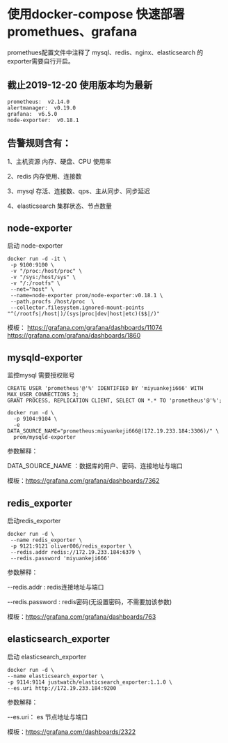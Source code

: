 # 使用docker-compose 快速部署 promethues、grafana

promethues配置文件中注释了 mysql、redis、nginx、elasticsearch 的exporter需要自行开启。 

## 截止2019-12-20 使用版本均为最新

```
prometheus:  v2.14.0
alertmanager:  v0.19.0
grafana:  v6.5.0
node-exporter:  v0.18.1
```

## 告警规则含有：
1、主机资源 内存、硬盘、CPU 使用率

2、redis 内存使用、连接数

3、mysql 存活、连接数、qps、主从同步、同步延迟

4、elasticsearch 集群状态、节点数量

## node-exporter
启动 node-exporter
```
docker run -d -it \
 -p 9100:9100 \
 -v "/proc:/host/proc" \
 -v "/sys:/host/sys" \
 -v "/:/rootfs" \
 --net="host" \
 --name=node-exporter prom/node-exporter:v0.18.1 \
 --path.procfs /host/proc  \
 --collector.filesystem.ignored-mount-points "^(/rootfs|/host|)/(sys|proc|dev|host|etc)($$|/)"
```
模板：
https://grafana.com/grafana/dashboards/11074
https://grafana.com/grafana/dashboards/1860

## mysqld-exporter
监控mysql 需要授权账号
```
CREATE USER 'prometheus'@'%' IDENTIFIED BY 'miyuankeji666' WITH MAX_USER_CONNECTIONS 3;
GRANT PROCESS, REPLICATION CLIENT, SELECT ON *.* TO 'prometheus'@'%';

docker run -d \
  -p 9104:9104 \
  -e DATA_SOURCE_NAME="prometheus:miyuankeji666@(172.19.233.184:3306)/" \
  prom/mysqld-exporter
```
参数解释：

DATA_SOURCE_NAME ：数据库的用户、密码、连接地址与端口

模板：https://grafana.com/grafana/dashboards/7362

## redis_exporter
启动redis_exporter
```
docker run -d \
 --name redis_exporter \
 -p 9121:9121 oliver006/redis_exporter \
 --redis.addr redis://172.19.233.184:6379 \
 --redis.password 'miyuankeji666'
```
参数解释：

--redis.addr :  redis连接地址与端口

--redis.password :  redis密码(无设置密码，不需要加该参数)

模板：https://grafana.com/grafana/dashboards/763

## elasticsearch_exporter
启动 elasticsearch_exporter
```
docker run -d \
--name elasticsearch_exporter \
-p 9114:9114 justwatch/elasticsearch_exporter:1.1.0 \
--es.uri http://172.19.233.184:9200
```
参数解释：

--es.uri： es 节点地址与端口

模板：https://grafana.com/dashboards/2322